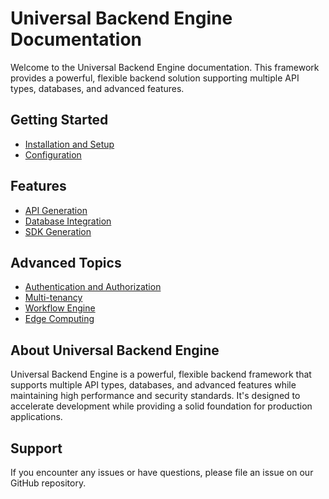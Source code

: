 # Universal Backend Engine Documentation

Welcome to the Universal Backend Engine documentation. This framework provides a powerful, flexible backend solution supporting multiple API types, databases, and advanced features.

## Getting Started

- [Installation and Setup](getting-started.md)
- [Configuration](configuration.md)

## Features

- [API Generation](api-generation.md)
- [Database Integration](database-integration.md)
- [SDK Generation](sdk-generation.md)

## Advanced Topics

- [Authentication and Authorization](auth.md)
- [Multi-tenancy](multi-tenancy.md)
- [Workflow Engine](workflow.md)
- [Edge Computing](edge-computing.md)

## About Universal Backend Engine

Universal Backend Engine is a powerful, flexible backend framework that supports multiple API types, databases, and advanced features while maintaining high performance and security standards. It's designed to accelerate development while providing a solid foundation for production applications.

## Support

If you encounter any issues or have questions, please file an issue on our GitHub repository.